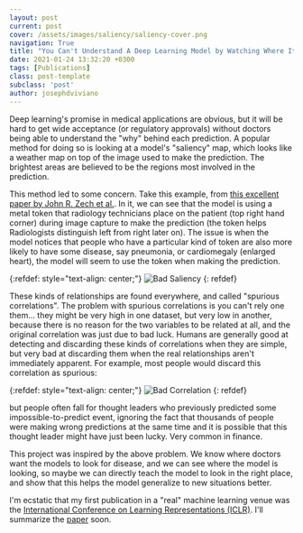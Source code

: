 ```yaml
---
layout: post
current: post
cover: /assets/images/saliency/saliency-cover.png
navigation: True
title: "You Can't Understand A Deep Learning Model by Watching Where It's Looking"
date: 2021-01-24 13:32:20 +0300
tags: [Publications]
class: post-template
subclass: 'post'
author: josephdviviano
---
```


Deep learning's promise in medical applications are obvious, but it will be hard to get wide acceptance (or regulatory approvals) without doctors being able to understand the "why" behind each prediction. A popular method for doing so is looking at a model's "saliency" map, which looks like a weather map on top of the image used to make the prediction. The brightest areas are believed to be the regions most involved in the prediction.

This method led to some concern. Take this example, from [this excellent paper by John R. Zech et al.](https://arxiv.org/abs/1807.00431). In it, we can see that the model is using a metal token that radiology technicians place on the patient (top right hand corner) during image capture to make the prediction (the token helps Radiologists distinguish left from right later on). The issue is when the model notices that people who have a particular kind of token are also more likely to have some disease, say pneumonia, or cardiomegaly (enlarged heart), the model will seem to use the token when making the prediction.

{:refdef: style="text-align: center;"}
![Bad Saliency]({{site.baseurl}}/assets/images/saliency/bad-saliency.png)
{: refdef}

These kinds of relationships are found everywhere, and called "spurious correlations". The problem with spurious correlations is you can't rely one them... they might be very high in one dataset, but very low in another, because there is no reason for the two variables to be related at all, and the original correlation was just due to bad luck. Humans are generally good at detecting and discarding these kinds of correlations when they are simple, but very bad at discarding them when the real relationships aren't immediately apparent. For example, most people would discard this correlation as spurious:

{:refdef: style="text-align: center;"}
![Bad Correlation]({{site.baseurl}}/assets/images/saliency/bad-correlation.png)
{: refdef}

but people often fall for thought leaders who previously predicted some impossible-to-predict event, ignoring the fact that thousands of people were making wrong predictions at the same time and it is possible that this thought leader might have just been lucky. Very common in finance.

This project was inspired by the above problem. We know where doctors want the models to look for disease, and we can see where the model is looking, so maybe we can directly teach the model to look in the right place, and show that this helps the model generalize to new situations better.

I'm ecstatic that my first publication in a "real" machine learning venue was the [International Conference on Learning Representations (ICLR)](https://iclr.cc/). I'll summarize the [paper](https://openreview.net/forum?id=c9-WeM-ceB) soon.